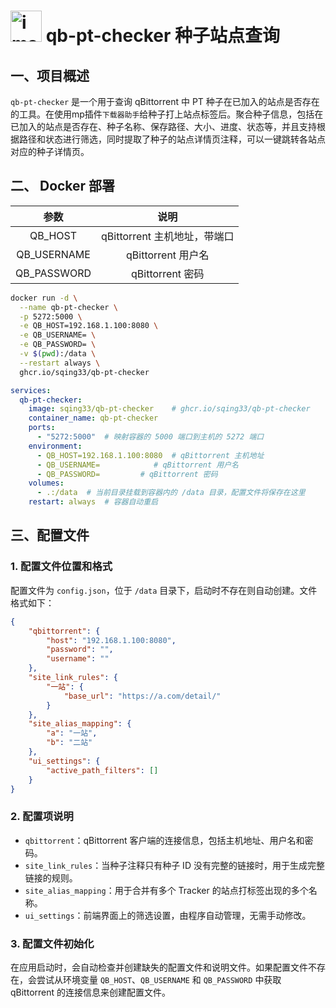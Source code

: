 
# <img width="50" height="50" alt="image" src="https://github.com/user-attachments/assets/8edcccf8-a4ca-4fcb-8224-8d25f15642eb" /> qb-pt-checker 种子站点查询


## 一、项目概述

`qb-pt-checker` 是一个用于查询 qBittorrent 中 PT 种子在已加入的站点是否存在的工具。在使用mp插件`下载器助手`给种子打上站点标签后。聚合种子信息，包括在已加入的站点是否存在、种子名称、保存路径、大小、进度、状态等，并且支持根据路径和状态进行筛选，同时提取了种子的站点详情页注释，可以一键跳转各站点对应的种子详情页。

## 二、 Docker 部署

|    参数     |             说明             |
| :---------: | :--------------------------: |
|   QB_HOST   | qBittorrent 主机地址，带端口 |
| QB_USERNAME |      qBittorrent 用户名      |
| QB_PASSWORD |       qBittorrent 密码       |

```bash
docker run -d \
  --name qb-pt-checker \
  -p 5272:5000 \
  -e QB_HOST=192.168.1.100:8080 \
  -e QB_USERNAME= \
  -e QB_PASSWORD= \
  -v $(pwd):/data \
  --restart always \
  ghcr.io/sqing33/qb-pt-checker
```

```yaml
services:
  qb-pt-checker:
    image: sqing33/qb-pt-checker	# ghcr.io/sqing33/qb-pt-checker
    container_name: qb-pt-checker
    ports:
      - "5272:5000"  # 映射容器的 5000 端口到主机的 5272 端口
    environment:
      - QB_HOST=192.168.1.100:8080  # qBittorrent 主机地址
      - QB_USERNAME=            # qBittorrent 用户名
      - QB_PASSWORD=         # qBittorrent 密码
    volumes:
      - .:/data  # 当前目录挂载到容器内的 /data 目录，配置文件将保存在这里
    restart: always  # 容器自动重启
```

## 三、配置文件

### 1. 配置文件位置和格式

配置文件为 `config.json`，位于 `/data` 目录下，启动时不存在则自动创建。文件格式如下：

```json
{
    "qbittorrent": {
        "host": "192.168.1.100:8080",
        "password": "",
        "username": ""
    },
    "site_link_rules": {
        "一站": {
            "base_url": "https://a.com/detail/"
        }
    },
    "site_alias_mapping": {
        "a": "一站",
        "b": "二站"
    },
    "ui_settings": {
        "active_path_filters": []
    }
}
```

### 2. 配置项说明

- `qbittorrent`：qBittorrent 客户端的连接信息，包括主机地址、用户名和密码。
- `site_link_rules`：当种子注释只有种子 ID 没有完整的链接时，用于生成完整链接的规则。
- `site_alias_mapping`：用于合并有多个 Tracker 的站点打标签出现的多个名称。
- `ui_settings`：前端界面上的筛选设置，由程序自动管理，无需手动修改。

### 3. 配置文件初始化

在应用启动时，会自动检查并创建缺失的配置文件和说明文件。如果配置文件不存在，会尝试从环境变量 `QB_HOST`、`QB_USERNAME` 和 `QB_PASSWORD` 中获取 qBittorrent 的连接信息来创建配置文件。

